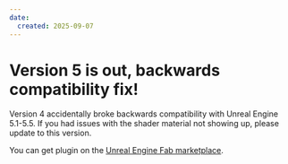 ```yaml
---
date:
  created: 2025-09-07
---
```


# Version 5 is out, backwards compatibility fix!

Version 4 accidentally broke backwards compatibility with Unreal Engine 5.1-5.5.
If you had issues with the shader material not showing up, please update to this version.

You can get plugin on the [Unreal Engine Fab marketplace](https://www.fab.com/listings/b474f704-c319-4fd0-87f3-651931da6b33).
